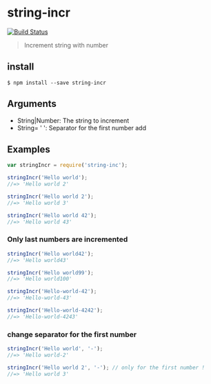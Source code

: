 # string-incr

[![Build Status](https://travis-ci.org/apoutchika/string-incr.svg?branch=master)](https://travis-ci.org/apoutchika/string-incr)

> Increment string with number


## install

```
$ npm install --save string-incr
```

## Arguments

* String|Number: The string to increment
* String= ' ': Separator for the first number add

## Examples

```js
var stringIncr = require('string-inc');

stringIncr('Hello world');
//=> 'Hello world 2'

stringIncr('Hello world 2');
//=> 'Hello world 3'

stringIncr('Hello world 42');
//=> 'Hello world 43'
```

### Only last numbers are incremented

```js
stringIncr('Hello world42');
//=> 'Hello world43'

stringIncr('Hello world99');
//=> 'Hello world100'

stringIncr('Hello-world-42');
//=> 'Hello-world-43'

stringIncr('Hello-world-4242');
//=> 'Hello-world-4243'
```

### change separator for the first number

```js
stringIncr('Hello world', '-'); 
//=> 'Hello world-2'

stringIncr('Hello world 2', '-'); // only for the first number !
//=> 'Hello world 3'
```
